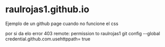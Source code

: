 # raulrojas1.github.io
Ejemplo de un github page
 cuando no funcione el css
       <head>
        <meta charset="UTF-8">
        <meta name="viewport" content="width=device-width, initial-scale=1.0">
        <meta http-equiv="X-UA-Compatible" content="ie=edge">
        
        
por si da elo error 403 remote: permission to raulrojas1
   git config --global credential.github.com.usehttppath= true
